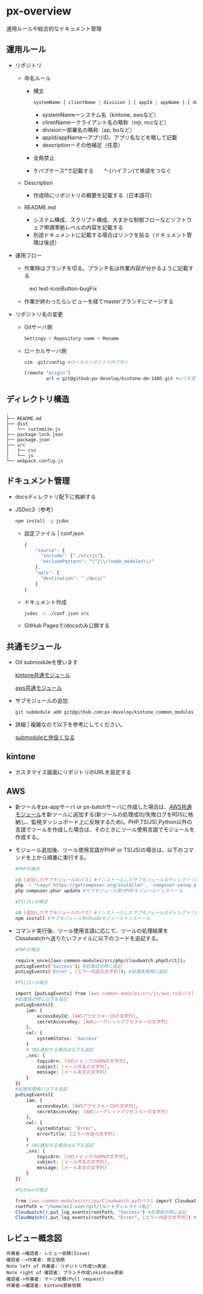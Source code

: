 # px-overview
運用ルールや総合的なドキュメント管理



## 運用ルール

- リポジトリ

  - 命名ルール

    - 構文

      ```javascript
      systemName-[ clientName | division ]-[ appId | appName ]-[ description ]
      ```
      - systemNameーシステム名（kintone, awsなど）
      - clinetNameークライアント名の略称（mjr, nccなど）
      - divisionー部署名の略称（ap, boなど）
      - appId/appNameーアプリID、アプリ名などを略して記載
      - descriptionーその他補足（任意）

    - 全角禁止

    - ケバブケース*で記載する　　*-(ハイフン)で単語をつなぐ

  - Description

    - 作成時にリポジトリの概要を記載する（日本語可）

  - README.md

    - システム構成、スクリプト構成、大まかな制御フローなどソフトウェア申請準拠レベルの内容を記載する
    - 別途ドキュメントに記載する場合はリンクを貼る（ドキュメント管理は後述）

- 運用フロー

  - 作業時はブランチを切る。ブランチ名は作業内容が分かるように記載する

    　ex) test-IconButton-bugFix

  - 作業が終わったらレビューを経てmasterブランチにマージする
  
- リポジトリ名の変更

  - Gitサーバ側

    ```bash
    Settings > Repository name > Rename
    ```

  - ローカルサーバ側

    ```bash
    vim .git/config #ローカルリポジトリ内で叩く
    ```

    ```bash
    [remote "origin"]
            url = git@github:px-develop/kintone-dm-1405.git #urlを変更
    ```

    



## ディレクトリ構造

```
.
├── README.md
├── dist
│   └── customize.js
├── package-lock.json
├── package.json
├── src
│   ├── css
│   └── js
└── webpack.config.js
```





## ドキュメント管理

- docsディレクトリ配下に格納する

- JSDoc3（参考）

  ```bash
  npm install -g jsdoc
  ```

  - 設定ファイル | conf.json

    ```javascript
    {
        "source": {
          "include": ["./src/js"],
          "excludePattern": "(^|\\/)node_modules\\/"
        },
        "opts": {
          "destination": "./docs/"
        }
    }
    ```

  - ドキュメント作成

    ```bash
    jsdoc -c ./conf.json src
    ```

  - GitHub Pagesで/docsのみ公開する




## 共通モジュール

- Git submoduleを使います

  <a href="https://github.com/px-develop/kintone_common_modules">kintone共通モジュール</a>

  <a href="https://github.com/prime-x-co-ltd/aws-common-modules">aws共通モジュール</a>

- サブモジュールの追加

  ```bash
  git submodule add git@github.com:px-develop/kintone_common_modules [submoduleName]
  ```

- 詳細 | 複雑なので以下を参考にしてください。

  <a href="https://qiita.com/kinpira/items/3309eb2e5a9a422199e9">submoduleと仲良くなる</a>



## kintone

- カスタマイズ画面にリポジトリのURLを設定する



## AWS

- 新ツールをpx-appサーバ or px-batchサーバに作成した場合は、[AWS共通モジュール](https://github.com/prime-x-co-ltd/aws-common-modules)を新ツールに追加する(新ツールの処理成功/失敗ログをRDSに格納し、監視ダッシュボード上に反映するため)。PHP,TS(JS),Python以外の言語でツールを作成した場合は、そのときにツール使用言語でモジュールを作成する。

- モジュール追加後、ツール使用言語がPHP or TS(JS)の場合は、以下のコマンドを上から順番に実行する。

  ```bash
  #PHPの場合
  
  cd [追加したサブモジュールのパス] #インストールしたサブモジュールのディレクトリに移動
  php -r "copy('https://getcomposer.org/installer', 'composer-setup.php');" && php composer-setup.php && php -r "unlink('composer-setup.php');" #サブモジュール用のPHPモジュールをインストールするための準備
  php composer.phar update #サブモジュール用のPHPモジュールインストール
  ```

  ```bash
  #TS(JS)の場合
  
  cd [追加したサブモジュールのパス] #インストールしたサブモジュールのディレクトリに移動
  npm install #サブモジュール用のnodeモジュールインストール
  ```

- コマンド実行後、ツール使用言語に応じて、ツールの処理結果をCloudwatchへ送りたいファイルに以下のコードを追記する。

  ```bash
  #PHPの場合
  
  require_once([aws-common-modules/src/php/cloudwatch.phpのパス]);
  putLogEvents('Success'); #処理成功時に追記
  putLogEvents('Error', [エラー内容の文字列]); #処理失敗時に追記
  ```

  ```bash
  #TS(JS)の場合
  
  import {putLogEvents} from [aws-common-modules/src/js/aws.tsのパス]
  #処理成功時に以下を追記
  putLogEvents({
      iam: {
          accessKeyId: [AWSアクセスキーIDの文字列],
          secretAccessKey: [AWSシークレットアクセスキーの文字列]
      },
      cwl: {
          systemStatus: 'Success'
      }
      # SNS通知する場合は以下も追記
      ,sns: {
          topicArn: [SNSトピックのARNの文字列],
          subject: [メール件名の文字列],
          message: [メール本文の文字列]
      }
  })
  #処理失敗時に以下を追記
  putLogEvents({
      iam: {
          accessKeyId: [AWSアクセスキーIDの文字列],
          secretAccessKey: [AWSシークレットアクセスキーの文字列]
      },
      cwl: {
          systemStatus: 'Error',
          errorTitle: [エラー内容の文字列]
      }
      # SNS通知する場合は以下も追記
      ,sns: {
          topicArn: [SNSトピックのARNの文字列],
          subject: [メール件名の文字列],
          message: [メール本文の文字列]
      }
  })  
  ```
  
  ```bash
  #Pythonの場合
  
  from [aws-common-modules/src/py/Cloudwatch.pyのパス] import Cloudwatch
  rootPath = "/home/ec2-user/git/[ルートディレクトリ名]"
  Cloudwatch().put_log_events(rootPath, "Success") #処理成功時に追記
  CloudWatch().put_log_events(rootPath, "Error", [エラー内容の文字列]) #処理失敗時に追記
  ```
  
  

## レビュー概念図

```sequence
作業者->確認者: レビュー依頼(Issue)
確認者-->作業者: 修正依頼
Note left of 作業者: リポジトリ作成\n実装
Note right of 確認者: ブランチ作成\nkintone更新
確認者->作業者: マージ依頼(Pull request)
作業者->確認者: kintone更新依頼
```

